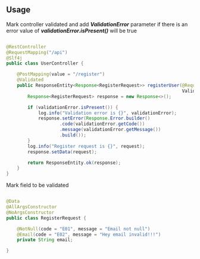 ## Usage

Mark controller validated and add ***ValidationError*** parameter
if there is an error value of ***validationError.isPresent()*** will be true

```java

@RestController
@RequestMapping("/api")
@Slf4j
public class UserController {

    @PostMapping(value = "/register")
    @Validated
    public ResponseEntity<Response<RegisterRequest>> registerUser(@RequestBody RegisterRequest request,
                                                                  ValidationError validationError) {
        Response<RegisterRequest> response = new Response<>();

        if (validationError.isPresent()) {
            log.info("Validation error is {}", validationError);
            response.setError(Response.Error.builder()
                    .code(validationError.getCode())
                    .message(validationError.getMessage())
                    .build());
        }
        log.info("Register request is {}", request);
        response.setData(request);

        return ResponseEntity.ok(response);
    }
}
```

Mark field to be validated

```java

@Data
@AllArgsConstructor
@NoArgsConstructor
public class RegisterRequest {

    @NotNull(code = "E01", message = "Email not null")
    @Email(code = "E02", message = "Hey email invalid!!!")
    private String email;

}
```


